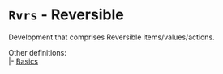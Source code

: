 # `Rvrs` - Reversible

Development that comprises Reversible items/values/actions.

Other definitions:\
|- [Basics](../README.md)
